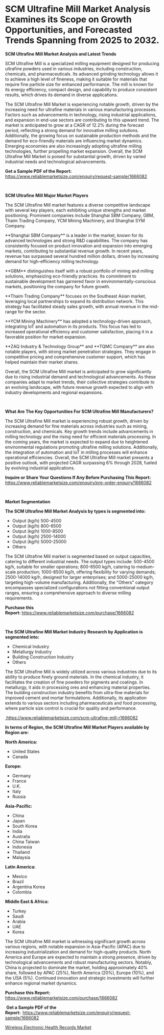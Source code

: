 <p><h1>SCM Ultrafine Mill Market Analysis Examines its Scope on Growth Opportunities, and Forecasted Trends Spanning from 2025 to 2032.</h1></p><p><strong>SCM Ultrafine Mill Market Analysis and Latest Trends</strong></p>
<p><p>SCM Ultrafine Mill is a specialized milling equipment designed for producing ultrafine powders used in various industries, including construction, chemicals, and pharmaceuticals. Its advanced grinding technology allows it to achieve a high level of fineness, making it suitable for materials that require fine particle size for enhanced performance. The mill is known for its energy efficiency, compact design, and capability to produce consistent results, which drives its demand in diverse applications.</p><p>The SCM Ultrafine Mill Market is experiencing notable growth, driven by the increasing need for ultrafine materials in various manufacturing processes. Factors such as advancements in technology, rising industrial applications, and expansion in end-use sectors are contributing to this upward trend. The market is anticipated to grow at a CAGR of 12.2% during the forecast period, reflecting a strong demand for innovative milling solutions. Additionally, the growing focus on sustainable production methods and the demand for eco-friendly materials are influencing market dynamics. Emerging economies are also increasingly adopting ultrafine milling technologies, further propelling market expansion. Overall, the SCM Ultrafine Mill Market is poised for substantial growth, driven by varied industrial needs and technological advancements.</p></p>
<p><strong>Get a Sample PDF of the Report:&nbsp;</strong> <a href="https://www.reliablemarketsize.com/enquiry/request-sample/1666082?utm_campaign=2625&utm_medium=2&utm_source=Github&utm_content=ia&utm_term=06032025&utm_id=scm-ultrafine-mill">https://www.reliablemarketsize.com/enquiry/request-sample/1666082</a></p>
<p>&nbsp;</p>
<p><strong>SCM Ultrafine Mill Major Market Players</strong></p>
<p><p>The SCM Ultrafine Mill market features a diverse competitive landscape with several key players, each exhibiting unique strengths and market positioning. Prominent companies include Shanghai SBM Company, GBM, Thaim Trading Company, YCM Mining Machinery, and Shanghai SYM Company.</p><p>**Shanghai SBM Company** is a leader in the market, known for its advanced technologies and strong R&D capabilities. The company has consistently focused on product innovation and expansion into emerging markets, contributing to substantial revenue growth. In recent years, revenue has surpassed several hundred million dollars, driven by increasing demand for high-efficiency milling technology.</p><p>**GBM** distinguishes itself with a robust portfolio of mining and milling solutions, emphasizing eco-friendly practices. Its commitment to sustainable development has garnered favor in environmentally-conscious markets, positioning the company for future growth.</p><p>**Thaim Trading Company** focuses on the Southeast Asian market, leveraging local partnerships to expand its distribution network. This strategy has facilitated steady sales growth, with annual revenue in the mid-range for the sector.</p><p>**YCM Mining Machinery** has adopted a technology-driven approach, integrating IoT and automation in its products. This focus has led to increased operational efficiency and customer satisfaction, placing it in a favorable position for market expansion.</p><p>**ZAQ Industry & Technology Group** and **TQMC Company** are also notable players, with strong market penetration strategies. They engage in competitive pricing and comprehensive customer support, which has helped maintain their market shares.</p><p>Overall, the SCM Ultrafine Mill market is anticipated to grow significantly due to rising industrial demand and technological advancements. As these companies adapt to market trends, their collective strategies contribute to an evolving landscape, with future revenue growth expected to align with industry developments and regional expansions.</p></p>
<p>&nbsp;</p>
<p><strong>What Are The Key Opportunities For SCM Ultrafine Mill Manufacturers?</strong></p>
<p><p>The SCM Ultrafine Mill market is experiencing robust growth, driven by increasing demand for fine materials across industries such as mining, construction, and chemicals. Key growth trends include advancements in milling technology and the rising need for efficient materials processing. In the coming years, the market is expected to expand due to heightened environmental regulations promoting ultrafine milling solutions. Additionally, the integration of automation and IoT in milling processes will enhance operational efficiencies. Overall, the SCM Ultrafine Mill market presents a positive outlook, with projected CAGR surpassing 6% through 2028, fueled by evolving industrial applications.</p></p>
<p><strong>Inquire or Share Your Questions If Any Before Purchasing This Report:</strong> <a href="https://www.reliablemarketsize.com/enquiry/pre-order-enquiry/1666082?utm_campaign=2625&utm_medium=2&utm_source=Github&utm_content=ia&utm_term=06032025&utm_id=scm-ultrafine-mill">https://www.reliablemarketsize.com/enquiry/pre-order-enquiry/1666082</a></p>
<p>&nbsp;</p>
<p><strong>Market Segmentation</strong></p>
<p><strong>The SCM Ultrafine Mill Market Analysis by types is segmented into:</strong></p>
<p><ul><li>Output (kg/h) 500-4500</li><li>Output (kg/h) 800-6500</li><li>Output (kg/h) 1000-8500</li><li>Output (kg/h) 2500-14000</li><li>Output (kg/h) 5000-25000</li><li>Others</li></ul></p>
<p><p>The SCM Ultrafine Mill market is segmented based on output capacities, catering to different industrial needs. The output types include: 500-4500 kg/h, suitable for smaller operations; 800-6500 kg/h, catering to medium-scale production; 1000-8500 kg/h, offering flexibility for varying demands; 2500-14000 kg/h, designed for larger enterprises; and 5000-25000 kg/h, targeting high-volume manufacturing. Additionally, the "Others" category encompasses specialized configurations not fitting conventional output ranges, ensuring a comprehensive approach to diverse milling requirements.</p></p>
<p><strong>Purchase this Report:&nbsp;</strong><a href="https://www.reliablemarketsize.com/purchase/1666082?utm_campaign=2625&utm_medium=2&utm_source=Github&utm_content=ia&utm_term=06032025&utm_id=scm-ultrafine-mill">https://www.reliablemarketsize.com/purchase/1666082</a></p>
<p>&nbsp;</p>
<p><strong>The SCM Ultrafine Mill Market Industry Research by Application is segmented into:</strong></p>
<p><ul><li>Chemical Industry</li><li>Metallurgy Industry</li><li>Building Construction Industry</li><li>Others</li></ul></p>
<p><p>The SCM Ultrafine Mill is widely utilized across various industries due to its ability to produce finely ground materials. In the chemical industry, it facilitates the creation of fine powders for pigments and coatings. In metallurgy, it aids in processing ores and enhancing material properties. The building construction industry benefits from ultra-fine materials for improved cement and mortar formulations. Additionally, its application extends to various sectors including pharmaceuticals and food processing, where particle size control is crucial for quality and performance.</p></p>
<p><a href="https://www.reliablemarketsize.com/scm-ultrafine-mill-r1666082?utm_campaign=2625&utm_medium=2&utm_source=Github&utm_content=ia&utm_term=06032025&utm_id=scm-ultrafine-mill">&nbsp;https://www.reliablemarketsize.com/scm-ultrafine-mill-r1666082</a></p>
<p><strong>In terms of Region, the SCM Ultrafine Mill Market Players available by Region are:</strong></p>
<p>
    <p> <strong> North America: </strong>
        <ul>
            <li>United States</li>
            <li>Canada</li>
        </ul>
        </p> 
    <p> <strong> Europe: </strong>
        <ul>
            <li>Germany</li>
            <li>France</li>
            <li>U.K.</li>
            <li>Italy</li>
            <li>Russia</li>
        </ul>
        </p> 
    <p> <strong> Asia-Pacific: </strong>
        <ul>
            <li>China</li>
            <li>Japan</li>
            <li>South Korea</li>
            <li>India</li>
            <li>Australia</li>
            <li>China Taiwan</li>
            <li>Indonesia</li>
            <li>Thailand</li>
            <li>Malaysia</li>
        </ul>
        </p> 
    <p> <strong> Latin America: </strong>
        <ul>
            <li>Mexico</li>
            <li>Brazil</li>
            <li>Argentina Korea</li>
            <li>Colombia</li>
        </ul>
        </p> 
    <p> <strong> Middle East & Africa: </strong>
        <ul>
            <li>Turkey</li>
            <li>Saudi</li>
            <li>Arabia</li>
            <li>UAE</li>
            <li>Korea</li>
        </ul>
    </p>
    </p>
<p><p>The SCM Ultrafine Mill market is witnessing significant growth across various regions, with notable expansion in Asia-Pacific (APAC) due to increasing industrialization and demand for high-quality products. North America and Europe are expected to maintain a strong presence, driven by technological advancements and robust manufacturing sectors. Notably, China is projected to dominate the market, holding approximately 40% share, followed by APAC (25%), North America (20%), Europe (10%), and the USA (5%). Continued innovation and strategic investments will further enhance regional market dynamics.</p></p>
<p><strong>Purchase this Report: </strong><a href="https://www.reliablemarketsize.com/purchase/1666082?utm_campaign=2625&utm_medium=2&utm_source=Github&utm_content=ia&utm_term=06032025&utm_id=scm-ultrafine-mill">https://www.reliablemarketsize.com/purchase/1666082</a></p>
<p>&nbsp;<strong>Get a Sample PDF of the Report:&nbsp;&nbsp;</strong><a href="https://www.reliablemarketsize.com/enquiry/request-sample/1666082?utm_campaign=2625&utm_medium=2&utm_source=Github&utm_content=ia&utm_term=06032025&utm_id=scm-ultrafine-mill">https://www.reliablemarketsize.com/enquiry/request-sample/1666082</a></p>
<p><strong></strong></p>
<p><p><a href="https://github.com/pearlinewhite4692/Market-Research-Report-List-1/blob/main/wireless-electronic-health-records-market.md?utm_campaign=2625&utm_medium=2&utm_source=Github&utm_content=ia&utm_term=06032025&utm_id=scm-ultrafine-mill">Wireless Electronic Health Records Market</a></p></p>